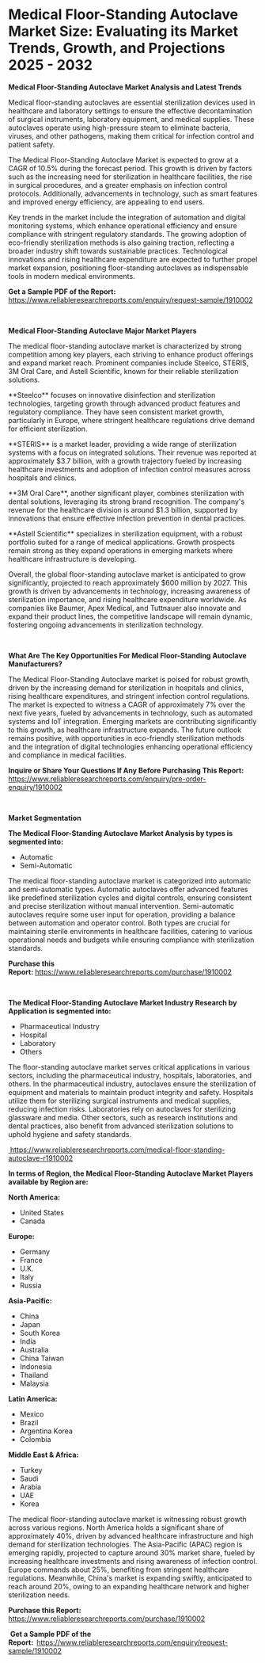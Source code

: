 <p><h1>Medical Floor-Standing Autoclave Market Size: Evaluating its Market Trends, Growth, and Projections 2025 - 2032</h1></p><p><strong>Medical Floor-Standing Autoclave Market Analysis and Latest Trends</strong></p>
<p><p>Medical floor-standing autoclaves are essential sterilization devices used in healthcare and laboratory settings to ensure the effective decontamination of surgical instruments, laboratory equipment, and medical supplies. These autoclaves operate using high-pressure steam to eliminate bacteria, viruses, and other pathogens, making them critical for infection control and patient safety.</p><p>The Medical Floor-Standing Autoclave Market is expected to grow at a CAGR of 10.5% during the forecast period. This growth is driven by factors such as the increasing need for sterilization in healthcare facilities, the rise in surgical procedures, and a greater emphasis on infection control protocols. Additionally, advancements in technology, such as smart features and improved energy efficiency, are appealing to end users. </p><p>Key trends in the market include the integration of automation and digital monitoring systems, which enhance operational efficiency and ensure compliance with stringent regulatory standards. The growing adoption of eco-friendly sterilization methods is also gaining traction, reflecting a broader industry shift towards sustainable practices. Technological innovations and rising healthcare expenditure are expected to further propel market expansion, positioning floor-standing autoclaves as indispensable tools in modern medical environments.</p></p>
<p><strong>Get a Sample PDF of the Report:&nbsp;</strong> <a href="https://www.reliableresearchreports.com/enquiry/request-sample/1910002?utm_campaign=2662&utm_medium=2&utm_source=Github&utm_content=ia&utm_term=16042025&utm_id=medical-floor-standing-autoclave">https://www.reliableresearchreports.com/enquiry/request-sample/1910002</a></p>
<p>&nbsp;</p>
<p><strong>Medical Floor-Standing Autoclave Major Market Players</strong></p>
<p><p>The medical floor-standing autoclave market is characterized by strong competition among key players, each striving to enhance product offerings and expand market reach. Prominent companies include Steelco, STERIS, 3M Oral Care, and Astell Scientific, known for their reliable sterilization solutions.</p><p>**Steelco** focuses on innovative disinfection and sterilization technologies, targeting growth through advanced product features and regulatory compliance. They have seen consistent market growth, particularly in Europe, where stringent healthcare regulations drive demand for efficient sterilization.</p><p>**STERIS** is a market leader, providing a wide range of sterilization systems with a focus on integrated solutions. Their revenue was reported at approximately $3.7 billion, with a growth trajectory fueled by increasing healthcare investments and adoption of infection control measures across hospitals and clinics.</p><p>**3M Oral Care**, another significant player, combines sterilization with dental solutions, leveraging its strong brand recognition. The company's revenue for the healthcare division is around $1.3 billion, supported by innovations that ensure effective infection prevention in dental practices.</p><p>**Astell Scientific** specializes in sterilization equipment, with a robust portfolio suited for a range of medical applications. Growth prospects remain strong as they expand operations in emerging markets where healthcare infrastructure is developing.</p><p>Overall, the global floor-standing autoclave market is anticipated to grow significantly, projected to reach approximately $600 million by 2027. This growth is driven by advancements in technology, increasing awareness of sterilization importance, and rising healthcare expenditure worldwide. As companies like Baumer, Apex Medical, and Tuttnauer also innovate and expand their product lines, the competitive landscape will remain dynamic, fostering ongoing advancements in sterilization technology.</p></p>
<p>&nbsp;</p>
<p><strong>What Are The Key Opportunities For Medical Floor-Standing Autoclave Manufacturers?</strong></p>
<p><p>The Medical Floor-Standing Autoclave market is poised for robust growth, driven by the increasing demand for sterilization in hospitals and clinics, rising healthcare expenditures, and stringent infection control regulations. The market is expected to witness a CAGR of approximately 7% over the next five years, fueled by advancements in technology, such as automated systems and IoT integration. Emerging markets are contributing significantly to this growth, as healthcare infrastructure expands. The future outlook remains positive, with opportunities in eco-friendly sterilization methods and the integration of digital technologies enhancing operational efficiency and compliance in medical facilities.</p></p>
<p><strong>Inquire or Share Your Questions If Any Before Purchasing This Report:</strong> <a href="https://www.reliableresearchreports.com/enquiry/pre-order-enquiry/1910002?utm_campaign=2662&utm_medium=2&utm_source=Github&utm_content=ia&utm_term=16042025&utm_id=medical-floor-standing-autoclave">https://www.reliableresearchreports.com/enquiry/pre-order-enquiry/1910002</a></p>
<p>&nbsp;</p>
<p><strong>Market Segmentation</strong></p>
<p><strong>The Medical Floor-Standing Autoclave Market Analysis by types is segmented into:</strong></p>
<p><ul><li>Automatic</li><li>Semi-Automatic</li></ul></p>
<p><p>The medical floor-standing autoclave market is categorized into automatic and semi-automatic types. Automatic autoclaves offer advanced features like predefined sterilization cycles and digital controls, ensuring consistent and precise sterilization without manual intervention. Semi-automatic autoclaves require some user input for operation, providing a balance between automation and operator control. Both types are crucial for maintaining sterile environments in healthcare facilities, catering to various operational needs and budgets while ensuring compliance with sterilization standards.</p></p>
<p><strong>Purchase this Report:&nbsp;</strong><a href="https://www.reliableresearchreports.com/purchase/1910002?utm_campaign=2662&utm_medium=2&utm_source=Github&utm_content=ia&utm_term=16042025&utm_id=medical-floor-standing-autoclave">https://www.reliableresearchreports.com/purchase/1910002</a></p>
<p>&nbsp;</p>
<p><strong>The Medical Floor-Standing Autoclave Market Industry Research by Application is segmented into:</strong></p>
<p><ul><li>Pharmaceutical Industry</li><li>Hospital</li><li>Laboratory</li><li>Others</li></ul></p>
<p><p>The floor-standing autoclave market serves critical applications in various sectors, including the pharmaceutical industry, hospitals, laboratories, and others. In the pharmaceutical industry, autoclaves ensure the sterilization of equipment and materials to maintain product integrity and safety. Hospitals utilize them for sterilizing surgical instruments and medical supplies, reducing infection risks. Laboratories rely on autoclaves for sterilizing glassware and media. Other sectors, such as research institutions and dental practices, also benefit from advanced sterilization solutions to uphold hygiene and safety standards.</p></p>
<p><a href="https://www.reliableresearchreports.com/medical-floor-standing-autoclave-r1910002?utm_campaign=2662&utm_medium=2&utm_source=Github&utm_content=ia&utm_term=16042025&utm_id=medical-floor-standing-autoclave">&nbsp;https://www.reliableresearchreports.com/medical-floor-standing-autoclave-r1910002</a></p>
<p><strong>In terms of Region, the Medical Floor-Standing Autoclave Market Players available by Region are:</strong></p>
<p>
    <p> <strong> North America: </strong>
        <ul>
            <li>United States</li>
            <li>Canada</li>
        </ul>
        </p> 
    <p> <strong> Europe: </strong>
        <ul>
            <li>Germany</li>
            <li>France</li>
            <li>U.K.</li>
            <li>Italy</li>
            <li>Russia</li>
        </ul>
        </p> 
    <p> <strong> Asia-Pacific: </strong>
        <ul>
            <li>China</li>
            <li>Japan</li>
            <li>South Korea</li>
            <li>India</li>
            <li>Australia</li>
            <li>China Taiwan</li>
            <li>Indonesia</li>
            <li>Thailand</li>
            <li>Malaysia</li>
        </ul>
        </p> 
    <p> <strong> Latin America: </strong>
        <ul>
            <li>Mexico</li>
            <li>Brazil</li>
            <li>Argentina Korea</li>
            <li>Colombia</li>
        </ul>
        </p> 
    <p> <strong> Middle East & Africa: </strong>
        <ul>
            <li>Turkey</li>
            <li>Saudi</li>
            <li>Arabia</li>
            <li>UAE</li>
            <li>Korea</li>
        </ul>
    </p>
    </p>
<p><p>The medical floor-standing autoclave market is witnessing robust growth across various regions. North America holds a significant share of approximately 40%, driven by advanced healthcare infrastructure and high demand for sterilization technologies. The Asia-Pacific (APAC) region is emerging rapidly, projected to capture around 30% market share, fueled by increasing healthcare investments and rising awareness of infection control. Europe commands about 25%, benefiting from stringent healthcare regulations. Meanwhile, China's market is expanding swiftly, anticipated to reach around 20%, owing to an expanding healthcare network and higher sterilization needs.</p></p>
<p><strong>Purchase this Report: </strong><a href="https://www.reliableresearchreports.com/purchase/1910002?utm_campaign=2662&utm_medium=2&utm_source=Github&utm_content=ia&utm_term=16042025&utm_id=medical-floor-standing-autoclave">https://www.reliableresearchreports.com/purchase/1910002</a></p>
<p>&nbsp;<strong>Get a Sample PDF of the Report:&nbsp;&nbsp;</strong><a href="https://www.reliableresearchreports.com/enquiry/request-sample/1910002?utm_campaign=2662&utm_medium=2&utm_source=Github&utm_content=ia&utm_term=16042025&utm_id=medical-floor-standing-autoclave">https://www.reliableresearchreports.com/enquiry/request-sample/1910002</a></p>
<p><strong></strong></p>
<p><p></p><p></p><p></p></p>
